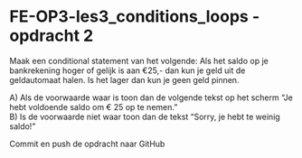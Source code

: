 ﻿# FE-OP3-les3_conditions_loops - opdracht 2

Maak een conditional statement van het volgende: Als het saldo op je bankrekening hoger of gelijk is aan €25,- dan kun je geld uit de geldautomaat halen. Is het lager dan kun je geen geld pinnen.

A) Als de voorwaarde waar is toon dan de volgende tekst op het scherm “Je hebt voldoende saldo om € 25 op te nemen.” <br>
B) Is de voorwaarde niet waar toon dan de tekst “Sorry, je hebt te weinig saldo!”

Commit en push de opdracht naar GitHub

